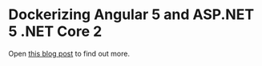 # Dockerizing Angular 5 and  ASP.NET 5 .NET Core 2

Open [this blog post](https://mentormate.com/blog/scale-angular-5-asp-net-5-net-core-2-apps-now-docker/) to find out more.
